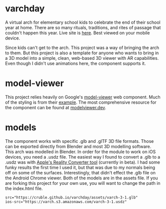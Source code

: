 # varchday
A virtual arch for elementary school kids to celebrate the end of their school year at home. There are so many rituals, traditions, and rites of passage that couldn't happen this year.  Live site is [here](https://cruble.github.io/varchday). Best viewed on your mobile device. 

Since kids can't get to the arch. This project was a way of bringing the arch to them. But this project is also a template for anyone who wants to bring in a 3D model into a simple, clean, web-based 3D viewer with AR capabilities. Even though I didn't use animations here, the component supports it. 

# model-viewer

This project relies heavily on Google's [model-viewer](https://github.com/google/model-viewer) web component.  Much of the styling is from their [example](https://model-viewer.glitch.me/). The most comprehensive resource for the component can be found at [modelviewer.dev](https://modelviewer.dev/).   

# models 

The component works with specific .glb and .glTF 3D file formats. Those can be exported directly from Blender and most 3D modelling software. This arch was modelled in Blender. In order for the module to work on iOS devices, you need a .usdz file. The easiest way I found to convert a .glb to a .usdz was with [Apple's Reality Converter tool](https://developer.apple.com/news/?id=01132020a) (currently in beta). I had some funky results the first time I used it, but that was due to my normals being off on some of the surfaces. Interestingly, that didn't effect the .glb file on the Android Chrome viewer. Both of the models are in the assets file. If you are forking this project for your own use, you will want to change the path in the index.html file. 

	src="https://cruble.github.io/varchday/assets/varch-3-1.glb" 
	ios-src="https://varch.s3.amazonaws.com/varch-3-1.usdz" 



